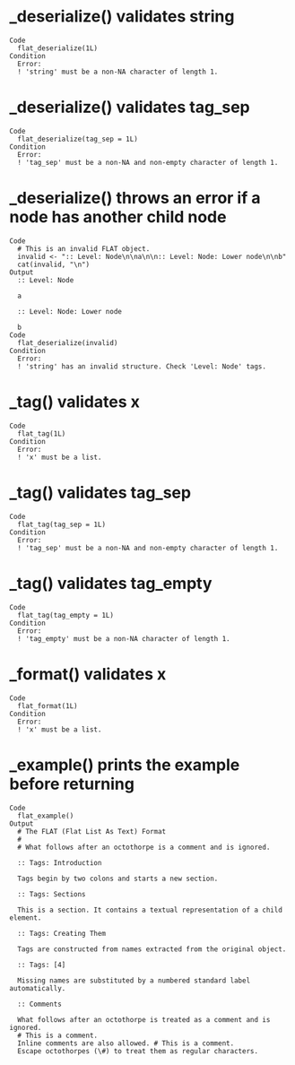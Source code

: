 # _deserialize() validates string

    Code
      flat_deserialize(1L)
    Condition
      Error:
      ! 'string' must be a non-NA character of length 1.

# _deserialize() validates tag_sep

    Code
      flat_deserialize(tag_sep = 1L)
    Condition
      Error:
      ! 'tag_sep' must be a non-NA and non-empty character of length 1.

# _deserialize() throws an error if a node has another child node

    Code
      # This is an invalid FLAT object.
      invalid <- ":: Level: Node\n\na\n\n:: Level: Node: Lower node\n\nb"
      cat(invalid, "\n")
    Output
      :: Level: Node
      
      a
      
      :: Level: Node: Lower node
      
      b 
    Code
      flat_deserialize(invalid)
    Condition
      Error:
      ! 'string' has an invalid structure. Check 'Level: Node' tags.

# _tag() validates x

    Code
      flat_tag(1L)
    Condition
      Error:
      ! 'x' must be a list.

# _tag() validates tag_sep

    Code
      flat_tag(tag_sep = 1L)
    Condition
      Error:
      ! 'tag_sep' must be a non-NA and non-empty character of length 1.

# _tag() validates tag_empty

    Code
      flat_tag(tag_empty = 1L)
    Condition
      Error:
      ! 'tag_empty' must be a non-NA character of length 1.

# _format() validates x

    Code
      flat_format(1L)
    Condition
      Error:
      ! 'x' must be a list.

# _example() prints the example before returning

    Code
      flat_example()
    Output
      # The FLAT (Flat List As Text) Format
      #
      # What follows after an octothorpe is a comment and is ignored.
      
      :: Tags: Introduction
      
      Tags begin by two colons and starts a new section.
      
      :: Tags: Sections
      
      This is a section. It contains a textual representation of a child element.
      
      :: Tags: Creating Them
      
      Tags are constructed from names extracted from the original object.
      
      :: Tags: [4]
      
      Missing names are substituted by a numbered standard label automatically.
      
      :: Comments
      
      What follows after an octothorpe is treated as a comment and is ignored.
      # This is a comment.                                                    
      Inline comments are also allowed. # This is a comment.                  
      Escape octothorpes (\#) to treat them as regular characters.           

